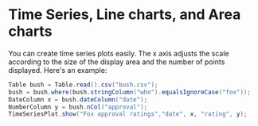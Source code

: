 # Time Series, Line charts, and Area charts 

You can create time series plots easily. The x axis adjusts the scale according to the size of the display area and the number of points displayed. Here's an example:



```java
Table bush = Table.read().csv("bush.csv");
bush = bush.where(bush.stringColumn("who").equalsIgnoreCase("fox"));
DateColumn x = bush.dateColumn("date");
NumberColumn y = bush.nCol("approval");
TimeSeriesPlot.show("Fox approval ratings","date", x, "rating", y);
```


